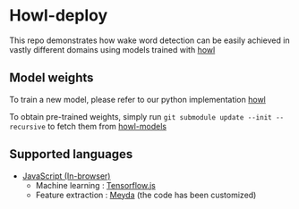 # Howl-deploy

This repo demonstrates how wake word detection can be easily achieved in vastly different domains using models trained with [howl](https://github.com/castorini/howl)


## Model weights

To train a new model, please refer to our python implementation [howl](https://github.com/castorini/howl)

To obtain pre-trained weights, simply run `git submodule update --init --recursive` to fetch them from [howl-models](https://github.com/castorini/howl-models)


## Supported languages

* [JavaScript (In-browser)](https://github.com/castorini/howl-deploy/tree/master/JavaScript)
   - Machine learning : [Tensorflow.js](https://www.tensorflow.org/js)
   - Feature extraction : [Meyda](https://github.com/meyda/meyda) (the code has been customized)